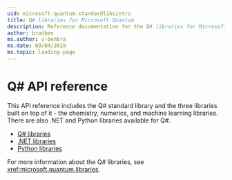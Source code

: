 ```yaml
---
uid: microsoft.quantum.standardlibsintro
title: Q# libraries for Microsoft Quantum
description: Reference documentation for the Q# libraries for Microsoft Quantum
author: bradben
ms.author: v-benbra
ms.date: 09/04/2019
ms.topic: landing-page
---
```


# Q# API reference #

This API reference includes the Q# standard library and the three libraries built on top of it - the chemistry, numerics, and machine learning libraries. There are also .NET and Python libraries available for Q#.

- [Q# libraries](xref:microsoft.quantum.qsharplibintro)
- [.NET libraries](xref:microsoft.quantum.dotnetlibsintro)
- [Python libraries](https://docs.microsoft.com/python/qsharp-core/qsharp)

For more information about the Q# libraries, see <xref:microsoft.quantum.libraries>.
